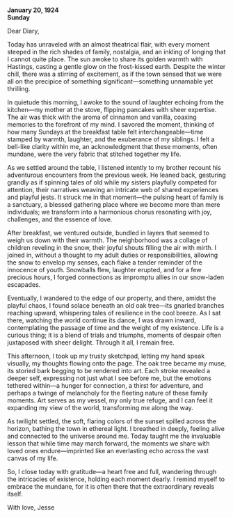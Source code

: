 
**January 20, 1924**  
**Sunday**  

Dear Diary,

Today has unraveled with an almost theatrical flair, with every moment steeped in the rich shades of family, nostalgia, and an inkling of longing that I cannot quite place. The sun awoke to share its golden warmth with Hastings, casting a gentle glow on the frost-kissed earth. Despite the winter chill, there was a stirring of excitement, as if the town sensed that we were all on the precipice of something significant—something unnamable yet thrilling.  

In quietude this morning, I awoke to the sound of laughter echoing from the kitchen—my mother at the stove, flipping pancakes with sheer expertise. The air was thick with the aroma of cinnamon and vanilla, coaxing memories to the forefront of my mind. I savored the moment, thinking of how many Sundays at the breakfast table felt interchangeable—time stamped by warmth, laughter, and the exuberance of my siblings. I felt a bell-like clarity within me, an acknowledgment that these moments, often mundane, were the very fabric that stitched together my life.

As we settled around the table, I listened intently to my brother recount his adventurous encounters from the previous week. He leaned back, gesturing grandly as if spinning tales of old while my sisters playfully competed for attention, their narratives weaving an intricate web of shared experiences and playful jests. It struck me in that moment—the pulsing heart of family is a sanctuary, a blessed gathering place where we become more than mere individuals; we transform into a harmonious chorus resonating with joy, challenges, and the essence of love.

After breakfast, we ventured outside, bundled in layers that seemed to weigh us down with their warmth. The neighborhood was a collage of children reveling in the snow, their joyful shouts filling the air with mirth. I joined in, without a thought to my adult duties or responsibilities, allowing the snow to envelop my senses, each flake a tender reminder of the innocence of youth. Snowballs flew, laughter erupted, and for a few precious hours, I forged connections as impromptu allies in our snow-laden escapades.

Eventually, I wandered to the edge of our property, and there, amidst the playful chaos, I found solace beneath an old oak tree—its gnarled branches reaching upward, whispering tales of resilience in the cool breeze. As I sat there, watching the world continue its dance, I was drawn inward, contemplating the passage of time and the weight of my existence. Life is a curious thing; it is a blend of trials and triumphs, moments of despair often juxtaposed with sheer delight. Through it all, I remain free.

This afternoon, I took up my trusty sketchpad, letting my hand speak visually, my thoughts flowing onto the page. The oak tree became my muse, its storied bark begging to be rendered into art. Each stroke revealed a deeper self, expressing not just what I see before me, but the emotions tethered within—a hunger for connection, a thirst for adventure, and perhaps a twinge of melancholy for the fleeting nature of these family moments. Art serves as my vessel, my only true refuge, and I can feel it expanding my view of the world, transforming me along the way.

As twilight settled, the soft, flaring colors of the sunset spilled across the horizon, bathing the town in ethereal light. I breathed in deeply, feeling alive and connected to the universe around me. Today taught me the invaluable lesson that while time may march forward, the moments we share with loved ones endure—imprinted like an everlasting echo across the vast canvas of my life.

So, I close today with gratitude—a heart free and full, wandering through the intricacies of existence, holding each moment dearly. I remind myself to embrace the mundane, for it is often there that the extraordinary reveals itself.

With love,
Jesse
